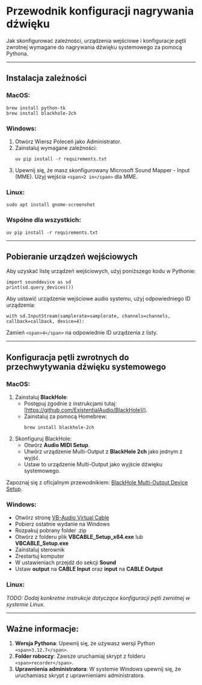 # Przewodnik konfiguracji nagrywania dźwięku

Jak skonfigurować zależności, urządzenia wejściowe i konfiguracje pętli zwrotnej wymagane do nagrywania dźwięku systemowego za pomocą Pythona.

---

## Instalacja zależności

### MacOS:

```
brew install python-tk
brew install blackhole-2ch
```

### Windows:

1. Otwórz Wiersz Poleceń jako Administrator.
2. Zainstaluj wymagane zależności:
   ```
   uv pip install -r requirements.txt
   ```
3. Upewnij się, że masz skonfigurowany Microsoft Sound Mapper - Input (MME). Użyj wejścia `<span>2 in</span>` dla MME.

### Linux:

```
sudo apt install gnome-screenshot
```

### Wspólne dla wszystkich:

```
uv pip install -r requirements.txt
```

---

## Pobieranie urządzeń wejściowych

Aby uzyskać listę urządzeń wejściowych, użyj poniższego kodu w Pythonie:

```
import sounddevice as sd
print(sd.query_devices())
```

Aby ustawić urządzenie wejściowe audio systemu, użyj odpowiedniego ID urządzenia:

```
with sd.InputStream(samplerate=samplerate, channels=channels, callback=callback, device=4):
```

Zamień `<span>4</span>` na odpowiednie ID urządzenia z listy.

---

## Konfiguracja pętli zwrotnych do przechwytywania dźwięku systemowego

### MacOS:

1. Zainstaluj **BlackHole**:
   * Postępuj zgodnie z instrukcjami tutaj: [https://github.com/ExistentialAudio/BlackHole]().
   * Zainstaluj za pomocą Homebrew:
     ```
     brew install blackhole-2ch
     ```
2. Skonfiguruj BlackHole:
   * Otwórz **Audio MIDI Setup**.
   * Utwórz urządzenie Multi-Output z **BlackHole 2ch** jako jednym z wyjść.
   * Ustaw to urządzenie Multi-Output jako wyjście dźwięku systemowego.

Zapoznaj się z oficjalnym przewodnikiem: [BlackHole Multi-Output Device Setup](https://github.com/ExistentialAudio/BlackHole/wiki/Multi-Output-Device).

### Windows:

* Otwórz stronę [VB-Audio Virtual Cable](https://vb-audio.com/Cable/index.htm)
* Pobierz ostatnie wydanie na Windows
* Rozpakuj pobrany folder .zip
* Otwórz z folderu plik **VBCABLE_Setup_x64.exe** lub **VBCABLE_Setup.exe**
* Zainstaluj sterownik
* Zrestartuj komputer
* W ustawieniach przejdź do sekcji **Sound**
* Ustaw **output** na **CABLE Input** oraz **input** na **CABLE Output**

### Linux:

*TODO: Dodaj konkretne instrukcje dotyczące konfiguracji pętli zwrotnej w systemie Linux.*

---

## Ważne informacje:

1. **Wersja Pythona**: Upewnij się, że używasz wersji Python `<span>3.12.7</span>`.
2. **Folder roboczy**: Zawsze uruchamiaj skrypt z folderu `<span>recorder</span>`.
3. **Uprawnienia administratora**: W systemie Windows upewnij się, że uruchamiasz skrypt z uprawnieniami administratora.
